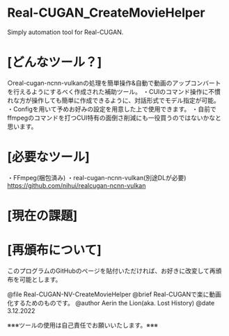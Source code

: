 # Real-CUGAN_CreateMovieHelper
Simply automation tool for Real-CUGAN.

# [どんなツール？]
○real-cugan-ncnn-vulkanの処理を簡単操作&自動で動画のアップコンバートを行えるようにするべく作成された補助ツール。
・CUIのコマンド操作に不慣れな方が操作しても簡単に作成できるように、対話形式でモデル指定が可能。
・Configを用いて予めお好みの設定を用意した上で使用できます。
・自前でffmpegのコマンドを打つCUI特有の面倒さ削減にも一役買うのではないかなと思います。


# [必要なツール]
・FFmpeg(梱包済み)
・real-cugan-ncnn-vulkan(別途DLが必要)
https://github.com/nihui/realcugan-ncnn-vulkan

# [現在の課題]

# [再頒布について]
このプログラムのGitHubのページを貼付いただければ、お好きに改変して再頒布を可能とします。

   @file Real-CUGAN-NV-CreateMovieHelper
   @brief Real-CUGANで楽に動画化するためのものです。
   @author Aerin the Lion(aka. Lost History)
   @date 3.12.2022

※※※ツールの使用は自己責任でお願いいたします。※※※
